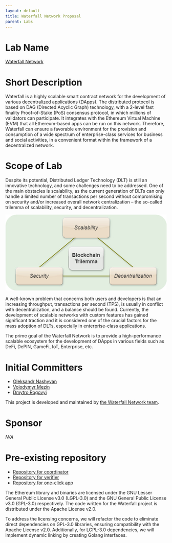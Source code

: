 ```yaml
---
layout: default
title: Waterfall Network Proposal
parent: Labs
---
```

# Lab Name
[Waterfall Network](https://waterfall.network/)

# Short Description
Waterfall is a highly scalable smart contract network for the development of various decentralized applications (DApps).
The distributed protocol is based on DAG (Directed Acyclic Graph) technology, with a 2-level fast finality Proof-of-Stake (PoS) consensus protocol,
in which millions of validators can participate. It integrates with the Ethereum Virtual Machine (EVM)
that all Ethereum-based apps can be run on this network. Therefore, Waterfall can ensure a favorable environment
for the provision and consumption of a wide spectrum of enterprise-class services for business and social activities,
in a convenient format within the framework of a decentralized network.

# Scope of Lab
Despite its potential, Distributed Ledger Technology (DLT) is still an innovative technology, and some challenges need to be addressed.
One of the main obstacles is scalability, as the current generation of DLTs can only handle a limited number of transactions per second
without compromising on security and/or increased overall network centralization – the so-called trilemma of scalability, security,
and decentralization.

![Trilemma of scalability](./images/trilemma.png)

A well-known problem that concerns both users and developers is that an increasing throughput, transactions per second (TPS),
is usually in conflict with decentralization, and a balance should be found. Currently, the development of scalable networks
with custom features has gained significant traction and it is considered one of the crucial factors for the mass adoption of DLTs,
especially in enterprise-class applications.

The prime goal of the Waterfall Network is to provide a high-performance scalable ecosystem for the development of DApps
in various fields such as DeFi, DePIN, GameFi, IoT, Enterprise, etc.

# Initial Committers
- [Oleksandr Nashyvan](https://github.com/on-waterfall)
- [Volodymyr Mezin](https://github.com/VladimirMezin)
- [Dmytro Rogovyi](https://github.com/dimrogovoy)

This project is developed and maintained by [the Waterfall Network team](https://waterfall.network/community/our-team).

# Sponsor
_N/A_

# Pre-existing repository
- [Repository for coordinator](https://github.com/waterfall-network/coordinator)
- [Repository for verifier](https://github.com/waterfall-network/gwat)
- [Repository for one-click app](https://github.com/waterfall-network/one-click-setup-app)

The Ethereum library and binaries are licensed under the GNU Lesser General Public License v3.0 (LGPL-3.0)
and the GNU General Public License v3.0 (GPL-3.0) respectively. The code written for the Waterfall project is distributed
under the Apache License v2.0.

To address the licensing concerns, we will refactor the code to eliminate direct dependencies on GPL-3.0 libraries,
ensuring compatibility with the Apache License v2.0. Additionally, for LGPL-3.0 dependencies,
we will implement dynamic linking by creating Golang interfaces.

